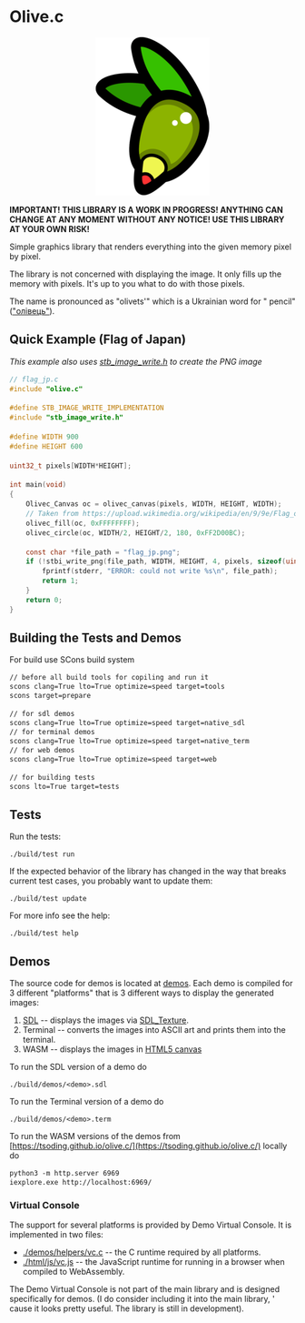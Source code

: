 # Olive.c

<p align="center">
<img src="./assets/olivec-200.png">
</p>

**IMPORTANT! THIS LIBRARY IS A WORK IN PROGRESS! ANYTHING CAN CHANGE AT ANY
MOMENT WITHOUT ANY NOTICE! USE THIS LIBRARY AT YOUR OWN RISK!**

Simple graphics library that renders everything into the given memory pixel by
pixel.

The library is not concerned with displaying the image. It only fills up the
memory with pixels. It's up to you what to do with those pixels.

The name is pronounced as "olivets'" which is a Ukrainian word for "
pencil" (["олівець"](https://translate.google.com/?sl=uk&tl=en&text=%D0%BE%D0%BB%D1%96%D0%B2%D0%B5%D1%86%D1%8C&op=translate)).

## Quick Example (Flag of Japan)

_This example also
uses [stb_image_write.h](https://raw.githubusercontent.com/nothings/stb/master/stb_image_write.h)
to create the PNG image_

```c
// flag_jp.c
#include "olive.c"

#define STB_IMAGE_WRITE_IMPLEMENTATION
#include "stb_image_write.h"

#define WIDTH 900
#define HEIGHT 600

uint32_t pixels[WIDTH*HEIGHT];

int main(void)
{
    Olivec_Canvas oc = olivec_canvas(pixels, WIDTH, HEIGHT, WIDTH);
    // Taken from https://upload.wikimedia.org/wikipedia/en/9/9e/Flag_of_Japan.svg
    olivec_fill(oc, 0xFFFFFFFF);
    olivec_circle(oc, WIDTH/2, HEIGHT/2, 180, 0xFF2D00BC);

    const char *file_path = "flag_jp.png";
    if (!stbi_write_png(file_path, WIDTH, HEIGHT, 4, pixels, sizeof(uint32_t)*WIDTH)) {
        fprintf(stderr, "ERROR: could not write %s\n", file_path);
        return 1;
    }
    return 0;
}
```

## Building the Tests and Demos

For build use SCons build system

```console
// before all build tools for copiling and run it
scons clang=True lto=True optimize=speed target=tools
scons target=prepare

// for sdl demos
scons clang=True lto=True optimize=speed target=native_sdl
// for terminal demos
scons clang=True lto=True optimize=speed target=native_term
// for web demos
scons clang=True lto=True optimize=speed target=web

// for building tests
scons lto=True target=tests
```

## Tests

Run the tests:

```console
./build/test run
```

If the expected behavior of the library has changed in the way that breaks
current test cases, you probably want to update them:

```console
./build/test update
```

For more info see the help:

```console
./build/test help
```

## Demos

The source code for demos is located at [demos](./demos/). Each demo is compiled
for 3 different "platforms" that is 3 different ways to display the generated
images:

1. [SDL](https://www.libsdl.org/) -- displays the images
   via [SDL_Texture](https://wiki.libsdl.org/SDL_Texture).
2. Terminal -- converts the images into ASCII art and prints them into the
   terminal.
3. WASM -- displays the images
   in [HTML5 canvas](https://developer.mozilla.org/en-US/docs/Web/API/Canvas_API)

To run the SDL version of a demo do

```console
./build/demos/<demo>.sdl
```

To run the Terminal version of a demo do

```console
./build/demos/<demo>.term
```

To run the WASM versions of the demos
from [https://tsoding.github.io/olive.c/](https://tsoding.github.io/olive.c/)
locally do

```console
python3 -m http.server 6969
iexplore.exe http://localhost:6969/
```

### Virtual Console

The support for several platforms is provided by Demo Virtual Console. It is
implemented in two files:

- [./demos/helpers/vc.c](./demos/helpers/vc.c) -- the C runtime required by all
  platforms.
- [./html/js/vc.js](./html/js/vc.js) -- the JavaScript runtime for running in a
  browser when compiled to WebAssembly.

The Demo Virtual Console is not part of the main library and is designed
specifically for demos. (I do consider including it into the main library, '
cause it looks pretty useful. The library is still in development).
